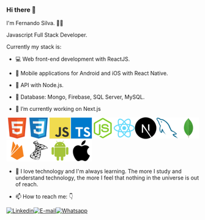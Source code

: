 ### Hi there 👋

I'm Fernando Silva. 👨‍🦲 

Javascript Full Stack Developer.

Currently my stack is:

- 💻 Web front-end development with ReactJS.
- 📱  Mobile applications for Android and iOS with React Native.
- 📡 API with Node.js.
- 💾 Database: Mongo, Firebase, SQL Server, MySQL.

- 🔭 I’m currently working on Next.js

<img src="https://raw.githubusercontent.com/devicons/devicon/9f4f5cdb393299a81125eb5127929ea7bfe42889/icons/html5/html5-original.svg" heigth="56" width="56" alt="HTML5"/><img src="https://raw.githubusercontent.com/devicons/devicon/9f4f5cdb393299a81125eb5127929ea7bfe42889/icons/css3/css3-original.svg" heigth="56" width="56" alt="CSS3"/><img src="https://raw.githubusercontent.com/devicons/devicon/9f4f5cdb393299a81125eb5127929ea7bfe42889/icons/javascript/javascript-original.svg" heigth="56" width="56" alt="Javascript"/><img src="https://raw.githubusercontent.com/devicons/devicon/9f4f5cdb393299a81125eb5127929ea7bfe42889/icons/typescript/typescript-original.svg" heigth="56" width="56" alt="Typescript"/><img src="https://raw.githubusercontent.com/devicons/devicon/9f4f5cdb393299a81125eb5127929ea7bfe42889/icons/nodejs/nodejs-original.svg" heigth="56" width="56" alt="NodeJS"/><img src="https://raw.githubusercontent.com/devicons/devicon/9f4f5cdb393299a81125eb5127929ea7bfe42889/icons/react/react-original.svg" heigth="56" width="56" alt="React"/><img src="https://raw.githubusercontent.com/devicons/devicon/9f4f5cdb393299a81125eb5127929ea7bfe42889/icons/nextjs/nextjs-original.svg" heigth="56" width="56" alt="NextJS"/><img src="https://raw.githubusercontent.com/devicons/devicon/9f4f5cdb393299a81125eb5127929ea7bfe42889/icons/mysql/mysql-original.svg" heigth="56" width="56" alt="MySql"/><img src="https://raw.githubusercontent.com/devicons/devicon/9f4f5cdb393299a81125eb5127929ea7bfe42889/icons/mongodb/mongodb-original.svg" heigth="56" width="56" alt="Mongo"/><img src="https://raw.githubusercontent.com/devicons/devicon/9f4f5cdb393299a81125eb5127929ea7bfe42889/icons/firebase/firebase-plain.svg" heigth="56" width="56" alt="Firebase"/><img src="https://raw.githubusercontent.com/devicons/devicon/9f4f5cdb393299a81125eb5127929ea7bfe42889/icons/microsoftsqlserver/microsoftsqlserver-plain.svg" heigth="56" width="56" alt="Microsoft SQL Server"/><img src="https://raw.githubusercontent.com/devicons/devicon/9f4f5cdb393299a81125eb5127929ea7bfe42889/icons/android/android-original.svg" heigth="56" width="56" alt="Android"/><img src="https://raw.githubusercontent.com/devicons/devicon/9f4f5cdb393299a81125eb5127929ea7bfe42889/icons/apple/apple-original.svg" heigth="56" width="56" alt="Apple"/>

- 💜 I love technology and I'm always learning.
The more I study and understand technology, the more I feel that nothing in the universe is out of reach.

- 📫 How to reach me: 👇

<a href="https://www.linkedin.com/in/fernandosilvadev/" target="_blank"><img src="https://github.com/dmhendricks/signature-social-icons/blob/master/icons/round-flat-filled/55px/linkedin.png?raw=true" heigth="56" width="56" alt="Linkedin"/></a><a href="mailto:dev@phersonal.com.br" target="_blank"><img src="https://github.com/dmhendricks/signature-social-icons/blob/master/icons/round-flat-filled/55px/mail.png?raw=true" heigth="56" width="56" alt="E-mail"/></a><a href="https://wa.me/551940420801" target="_blank"><img src="https://github.com/dmhendricks/signature-social-icons/blob/master/icons/round-flat-filled/55px/whatsapp.png?raw=true" heigth="56" width="56" alt="Whatsapp"/></a>
